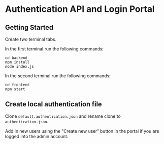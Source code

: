 # Authentication API and Login Portal

## Getting Started
Create two terminal tabs. 

In the first terminal run the following commands:

```
cd backend
npm install
node index.js
```

In the second terminal run the following commands:

```
cd frontend
npm start
```

## Create local authentication file
Clone `default.authentication.json` and rename clone to `authentication.json`.

Add in new users using the "Create new user" button in the portal if you are logged into the admin account.
